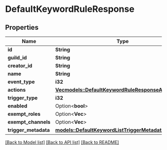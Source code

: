# DefaultKeywordRuleResponse

## Properties

Name | Type | Description | Notes
------------ | ------------- | ------------- | -------------
**id** | **String** |  | 
**guild_id** | **String** |  | 
**creator_id** | **String** |  | 
**name** | **String** |  | 
**event_type** | **i32** |  | 
**actions** | [**Vec<models::DefaultKeywordRuleResponseActionsInner>**](DefaultKeywordRuleResponse_actions_inner.md) |  | 
**trigger_type** | **i32** |  | 
**enabled** | Option<**bool**> |  | [optional]
**exempt_roles** | Option<**Vec<String>**> |  | [optional]
**exempt_channels** | Option<**Vec<String>**> |  | [optional]
**trigger_metadata** | [**models::DefaultKeywordListTriggerMetadataResponse**](DefaultKeywordListTriggerMetadataResponse.md) |  | 

[[Back to Model list]](../README.md#documentation-for-models) [[Back to API list]](../README.md#documentation-for-api-endpoints) [[Back to README]](../README.md)



